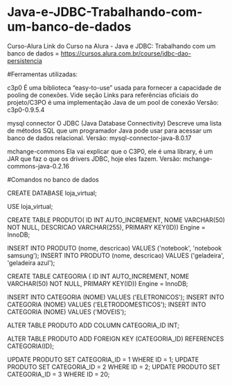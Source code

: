 # Java-e-JDBC-Trabalhando-com-um-banco-de-dados
Curso-Alura Link do Curso na Alura - Java e JDBC: Trabalhando com um banco de dados = https://cursos.alura.com.br/course/jdbc-dao-persistencia


#Ferramentas utilizadas:

c3p0
  É uma biblioteca “easy-to-use” usada para fornecer a capacidade de pooling de conexões. Vide seção Links para referências oficiais do projeto/C3PO é uma implementação Java de um pool de conexão Versão: c3p0-0.9.5.4

mysql connector O JDBC (Java Database Connectivity)
  Descreve uma lista de métodos SQL que um programador Java pode usar para acessar um banco de dados relacional. Versão: mysql-connector-java-8.0.17

mchange-commons
  Ela vai explicar que o C3P0, ele é uma library, é um JAR que faz o que os drivers JDBC, hoje eles fazem. Versão: mchange-commons-java-0.2.16

#Comandos no banco de dados

CREATE DATABASE loja_virtual;

USE loja_virtual;

CREATE TABLE PRODUTO(
ID INT AUTO_INCREMENT,
NOME VARCHAR(50) NOT NULL,
DESCRICAO VARCHAR(255),
PRIMARY KEY(ID)) Engine = InnoDB;

INSERT INTO PRODUTO (nome, descricao) VALUES ('notebook', 'notebook samsung');
INSERT INTO PRODUTO (nome, descricao) VALUES ('geladeira', 'geladeira azul');


CREATE TABLE CATEGORIA (
ID INT AUTO_INCREMENT,
NOME VARCHAR(50) NOT NULL,
PRIMARY KEY(ID))
Engine = InnoDB;

INSERT INTO CATEGORIA (NOME) VALUES ('ELETRONICOS');
INSERT INTO CATEGORIA (NOME) VALUES ('ELETRODOMESTICOS');
INSERT INTO CATEGORIA (NOME) VALUES ('MOVEIS');


ALTER TABLE PRODUTO ADD COLUMN CATEGORIA_ID INT;


ALTER TABLE PRODUTO ADD FOREIGN KEY (CATEGORIA_ID) REFERENCES CATEGORIA(ID);


UPDATE PRODUTO SET CATEGORIA_ID = 1 WHERE ID = 1;
UPDATE PRODUTO SET CATEGORIA_ID = 2 WHERE ID = 2;
UPDATE PRODUTO SET CATEGORIA_ID = 3 WHERE ID = 20;
